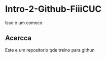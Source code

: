 # Intro-2-Github-FiiiCUC
Isso e um comeco
## Acercca
Este e um repositorio t¡de treino para githun 
